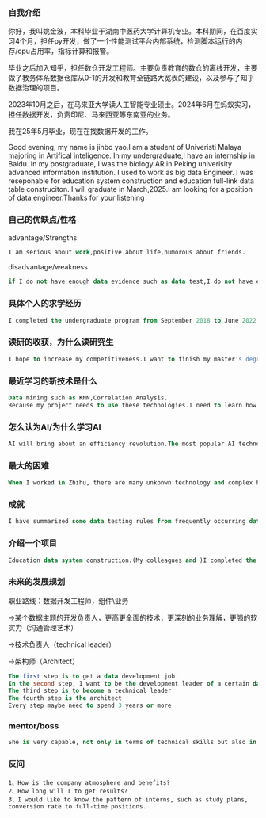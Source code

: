 ### 自我介绍

你好，我叫姚金波，本科毕业于湖南中医药大学计算机专业。本科期间，在百度实习4个月，担任py开发，做了一个性能测试平台内部系统，检测脚本运行的内存/cpu占用率，指标计算和报警。

毕业之后加入知乎，担任数仓开发工程师。主要负责教育的数仓的离线开发，主要做了教务体系数据仓库从0-1的开发和教育全链路大宽表的建设，以及参与了知乎数据治理的项目。

2023年10月之后，在马来亚大学读人工智能专业硕士。2024年6月在蚂蚁实习，担任数据开发，负责印尼、马来西亚等东南亚的业务。

我在25年5月毕业，现在在找数据开发的工作。

Good evening, my name is jinbo yao.I am a student of Univeristi Malaya majoring in Artifical inteligence. In my undergraduate,I have an internship in Baidu. In my postgraduate, I was the biology AR in Peking univerisity advanced information institution. I used to work as big data Engineer. I was reseponable for  education system construction and education full-link data table construciton. I will graduate in March,2025.I am looking for a position of data engineer.Thanks for your listening

### 自己的优缺点/性格

advantage/Strengths

```sql
I am serious about work,positive about life,humorous about friends.
```

disadvantage/weakness

```sql
if I do not have enough data evidence such as data test,I do not have enough confidence to confirm my project and convince my client. So I need to spend much time to make my project accurate
```

### 具体个人的求学经历

```sql
I completed the undergraduate program from September 2018 to June 2022, I started the postgraduate program in September 2023, and will graduate in March 2025
```

### 读研的收获，为什么读研究生

```sql
I hope to increase my competitiveness.I want to finish my master's degree while I haven't been out of school for too long
```

### 最近学习的新技术是什么

```sql
Data mining such as KNN,Correlation Analysis.
Because my project needs to use these technologies.I need to learn how these algorithms work.
```

### 怎么认为AI/为什么学习AI

```sql
AI will bring about an efficiency revolution.The most popular AI technology is large language model. I hope to work in the technology industry. I think it is necessary to keep up with this trend.
```

### 最大的困难

```sql
When I worked in Zhihu, there are many unkonwn technology and complex business knowledge at the very beginning.But I need to work immediately.So I have to spend much time to learn them and choose the most useful knowledge to learn first
```

### 成就

```sql
I have summarized some data testing rules from frequently occurring data problems.The data testing rules I summarized became the department’s data testing template.
```

### 介绍一个项目

```SQL
Education data system construction.(My colleagues and )I completed the construction of the data warehouse architecture, and completed data construction and data testing.
```

### 未来的发展规划

职业路线：数据开发工程师，组件\业务

->某个数据主题的开发负责人，更高更全面的技术，更深刻的业务理解，更强的软实力（沟通管理艺术）

->技术负责人（technical leader）

->架构师（Architect）

```sql
The first step is to get a data development job
In the second step, I want to be the development leader of a certain data theme, which requires higher and more comprehensive technology, deeper business understanding, and stronger soft power such as the art of communication management.
The third step is to become a technical leader
The fourth step is the architect
Every step maybe need to spend 3 years or more
```

### mentor/boss

```sql
She is very capable, not only in terms of technical skills but also in terms of management skills.She always gives me some useful advice when I ask her about work problems.
```

### 反问

```
1、How is the company atmosphere and benefits?
2、How long will I to get results?
3、I would like to know the pattern of interns, such as study plans, conversion rate to full-time positions.
```
